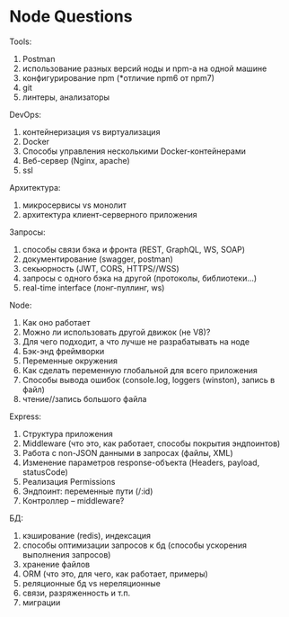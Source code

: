 # Node Questions

Tools:
1)	Postman
2)	использование разных версий ноды и npm-a на одной машине
3)	конфигурирование npm (*отличие npm6 от npm7)
4)	git
5)	линтеры, анализаторы

DevOps:
1)	контейнеризация vs виртуализация
2)	Docker
3)	Способы управления несколькими Docker-контейнерами
4)	Веб-сервер (Nginx, apache)
5)	ssl

Архитектура:
1)	микросервисы vs монолит
2)	архитектура клиент-серверного приложения

Запросы:
1)	способы связи бэка и фронта (REST, GraphQL, WS, SOAP)
2)	документирование (swagger, postman)
3)	секьюрность (JWT, CORS, HTTPS//WSS)
4)	запросы с одного бэка на другой (протоколы, библиотеки...)
5)	real-time interface (лонг-пуллинг, ws)

Node:
1)	Как оно работает
2)	Можно ли использовать другой движок (не V8)?
3)	Для чего подходит, а что лучше не разрабатывать на ноде
4)	Бэк-энд фреймворки
5)	Переменные окружения
6)	Как сделать переменную глобальной для всего приложения
7)	Способы вывода ошибок (console.log, loggers (winston), запись в файл)
8)	чтение//запись большого файла

Express:
1)	Структура приложения
2)	Middleware (что это, как работает, способы покрытия эндпоинтов)
3)	Работа с non-JSON данными в запросах (файлы, XML)
4)	Изменение параметров response-объекта (Headers, payload, statusCode)
5)	Реализация Permissions
6)	Эндпоинт: переменные пути (/:id)
7)	Контроллер – middleware?

БД:
1)	кэширование (redis), индексация
2)	способы оптимизации запросов к бд (способы ускорения выполнения запросов)
3)	хранение файлов
4)	ORM (что это, для чего, как работает, примеры)
5)	реляционные бд vs нереляционные
6)	связи, разряженность и т.п.
7)	миграции
